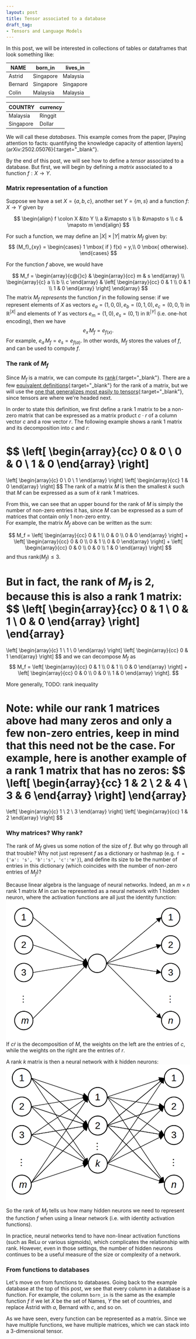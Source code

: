 ```yaml
---
layout: post
title: Tensor associated to a database
draft_tag: 
- Tensors and Language Models
---
```

In this post, we will be interested in collections of tables or dataframes that look something like:

| NAME   | born_in    | lives_in |
|------ | --------   | ------- |
|Astrid| Singapore  | Malaysia  |
|Bernard| Singapore | Singapore  |
|Colin| Malaysia   | Malaysia  |

| COUNTRY | currency|
|-------|---------|
|Malaysia|Ringgit|
|Singapore|Dollar|

We will call these *databases*. 
This example comes from the paper, [Paying attention to facts: quantifying the knowledge capacity of attention layers]
(arXiv:2502.05076}{:target="_blank"}.

By the end of this post, we will see how to define a *tensor* associated to a database.
But first, we will begin by defining a *matrix* associated to a function $f: X \to Y$.

<!--more-->

### Matrix representation of a function
Suppose we have a set $X = \{a,b,c\}$, another set $Y = \{m,s\}$ and a function $f \colon X \to Y$ given by

$$
\begin{align}
  f \colon X &\to Y \\
  a &\mapsto s \\
  b &\mapsto s \\
  c & \mapsto m
\end{align}
$$

For such a function, we may define an $|X| \times |Y|$ matrix $M_f$ given by:
$$
  (M_f)_{xy} =
		\begin{cases}
			1 \mbox{ if } f(x) = y,\\
			0 \mbox{ otherwise}.
		\end{cases}
$$

For the function $f$ above, we would have

$$
		M_f = 
		\begin{array}{c@{}c}
			&
			\begin{array}{cc}
				m & s
			\end{array}
		\\
			\begin{array}{c}
				a \\ b \\ c
			\end{array}
			&
			\left[
				\begin{array}{cc}
					0 & 1 
					\\ 
					0 & 1 
          \\
          1 & 0
				\end{array} 
			\right]
		\end{array}
$$
The matrix $M_f$ *represents* the function $f$ in the following sense: if we represent elements of $X$ as vectors $e_a = (1,0,0),\, e_b = (0,1,0),\, e_c=(0,0,1)$ in $\mathbb{R}^{|X|}$ and elements of $Y$ as vectors $e_m = (1,0),\, e_s = (0,1)$ in $\mathbb{R}^{|Y|}$ (i.e. one-hot encoding), then we have
$$
  e_x \, M_f = e_{f(x)}.
$$
For example, $e_a\, M_f = e_s = e_{f(a)}$. 
In other words, $M_f$ stores the values of $f$, and can be used to compute $f$.

### The rank of $M_f$
Since $M_f$ is a matrix, we can compute its [rank](https://en.wikipedia.org/wiki/Rank_(linear_algebra)){:target="_blank"}.
There are a few [equivalent definitions](https://en.wikipedia.org/wiki/Rank_(linear_algebra)#Alternative_definitions){:target="_blank"} for the rank of a matrix, but we will use the [one that generalizes most easily to tensors](https://en.wikipedia.org/wiki/Rank_(linear_algebra)#Tensor_rank_%E2%80%93_minimum_number_of_simple_tensors){:target="_blank"}, since tensors are where we're headed next.

In order to state this definition, we first define a rank 1 matrix to be a non-zero matrix that can be expressed as a matrix product $c \cdot r$ of a column vector $c$ and a row vector $r$. The following example shows a rank 1 matrix and its decomposition into $c$ and $r$:

$$ 
\left[
  \begin{array}{cc}
    0 & 0 
    \\ 
    0 & 0 
    \\
    1 & 0
  \end{array} 
\right]
= 
\left[ \begin{array}{c} 0 \\ 0 \\ 1 \end{array} \right] 
\left[ \begin{array}{cc} 1 & 0 \end{array} \right]
$$
The rank of a matrix $M$ is then the smallest $k$ such that $M$ can be expressed as a sum of $k$ rank 1 matrices.

From this, we can see that an upper bound for the rank of $M$ is simply the number of non-zero entries it has, since $M$ can be expressed as a sum of matrices that contain only 1 non-zero entry.  
For example, the matrix $M_f$ above can be written as the sum:

$$
M_f = 
\left[
  \begin{array}{cc}
    0 & 1 
    \\ 
    0 & 0 
    \\
    0 & 0
  \end{array} 
\right]
+
\left[
  \begin{array}{cc}
    0 & 0 
    \\ 
    0 & 1 
    \\
    0 & 0
  \end{array} 
\right]
+
\left[
  \begin{array}{cc}
    0 & 0 
    \\ 
    0 & 0 
    \\
    1 & 0
  \end{array} 
\right]
$$
and thus $\mathrm{rank}(M_f) \leq 3$. 

But in fact, the rank of $M_f$ is 2, because this is also a rank 1 matrix:
$$
    \left[
      \begin{array}{cc}
        0 & 1 
        \\ 
        0 & 1 
        \\
        0 & 0
      \end{array} 
    \right]
  \end{array}
  = 
  \left[ \begin{array}{c} 1 \\ 1 \\ 0 \end{array} \right] 
  \left[ \begin{array}{cc} 0 & 1 \end{array} \right]
$$
and we can decompose $M_f$ as
$$
M_f = 
\left[
  \begin{array}{cc}
    0 & 1 
    \\ 
    0 & 1 
    \\
    0 & 0
  \end{array} 
\right]
+
\left[
  \begin{array}{cc}
    0 & 0 
    \\ 
    0 & 0 
    \\
    1 & 0
  \end{array} 
\right].
$$

More generally, TODO: rank inequality

Note: while our rank 1 matrices above had many zeros and only a few non-zero entries, keep in mind that this need not be the case. 
For example, here is another example of a rank 1 matrix that has no zeros:
$$
    \left[
      \begin{array}{cc}
        1 & 2 
        \\ 
        2 & 4 
        \\
        3 & 6
      \end{array} 
    \right]
  \end{array}
  = 
  \left[ \begin{array}{c} 1 \\ 2 \\ 3 \end{array} \right] 
  \left[ \begin{array}{cc} 1 & 2 \end{array} \right]
$$

### Why matrices? Why rank?
The rank of $M_f$ gives us some notion of the size of $f$.
But why go through all that trouble? 
Why not just represent $f$ as a dictionary or hashmap (e.g. ```f = {'a': 's', 'b':'s', 'c':'m'}```), and define its size to be the number of entries in this dictionary (which coincides with the number of non-zero entries of $M_f$)?

Because linear algebra is the language of neural networks.
Indeed, an $m \times n$ rank 1 matrix $M$ in can be represented as a neural network with 1 hidden neuron, where the activation functions are all just the identity function:
![Rank 1 matrix as a neural network](/images/rank_1_matrix.png "Rank 1 matrix")
If $c \dot r$ is the decomposition of $M$, the weights on the left are the entries of $c$, while the weights on the right are the entries of $r$.

A rank $k$ matrix is then a neural network with $k$ hidden neurons:
![Rank k matrix as a neural network](/images/rank_k_matrix.png "Rank k matrix")

So the rank of $M_f$ tells us how many hidden neurons we need to represent the function $f$ when using a linear network (i.e. with identity activation functions).

In practice, neural networks tend to have non-linear activation functions (such as ReLu or various sigmoids), which complicates the relationship with rank.
However, even in those settings, the number of hidden neurons continues to be a useful measure of the size or complexity of a network.

### From functions to databases
Let's move on from functions to databases.
Going back to the example database at the top of this post, we see that every column in a database is a function.
For example, the column ```born_in``` is the same as the example function $f$ if we let $X$ be the set of Names, $Y$ the set of countries, and replace Astrid with $a$, Bernard with $c$, and so on.

As we have seen, every function can be represented as a matrix.
Since we have multiple functions, we have multiple matrices, which we can stack into a 3-dimensional tensor.

